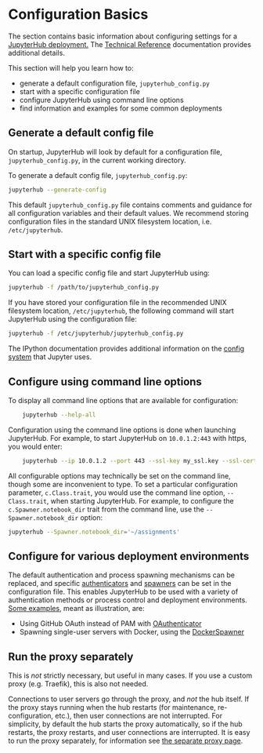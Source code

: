 # Configuration Basics

The section contains basic information about configuring settings for a [JupyterHub
deployment.](https://www.techrepublic.com/article/how-to-deploy-a-jupyter-notebook-for-interactive-python-development/) The [Technical Reference](../reference/index)
documentation provides additional details.

This section will help you learn how to:

- generate a default configuration file, `jupyterhub_config.py`
- start with a specific configuration file
- configure JupyterHub using command line options
- find information and examples for some common deployments

## Generate a default config file

On startup, JupyterHub will look by default for a configuration file,
`jupyterhub_config.py`, in the current working directory.

To generate a default config file, `jupyterhub_config.py`:

```bash
jupyterhub --generate-config
```

This default `jupyterhub_config.py` file contains comments and guidance for all
configuration variables and their default values. We recommend storing
configuration files in the standard UNIX filesystem location, i.e.
`/etc/jupyterhub`.

## Start with a specific config file

You can load a specific config file and start JupyterHub using:

```bash
jupyterhub -f /path/to/jupyterhub_config.py
```

If you have stored your configuration file in the recommended UNIX filesystem
location, `/etc/jupyterhub`, the following command will start JupyterHub using
the configuration file:

```bash
jupyterhub -f /etc/jupyterhub/jupyterhub_config.py
```

The IPython documentation provides additional information on the
[config system](http://ipython.readthedocs.io/en/stable/development/config.html)
that Jupyter uses.

## Configure using command line options

To display all command line options that are available for configuration:

```bash
    jupyterhub --help-all
```

Configuration using the command line options is done when launching JupyterHub.
For example, to start JupyterHub on `10.0.1.2:443` with https, you
would enter:

```bash
    jupyterhub --ip 10.0.1.2 --port 443 --ssl-key my_ssl.key --ssl-cert my_ssl.cert
```

All configurable options may technically be set on the command line,
though some are inconvenient to type. To set a particular configuration
parameter, `c.Class.trait`, you would use the command line option,
`--Class.trait`, when starting JupyterHub. For example, to configure the
`c.Spawner.notebook_dir` trait from the command line, use the
`--Spawner.notebook_dir` option:

```bash
jupyterhub --Spawner.notebook_dir='~/assignments'
```

## Configure for various deployment environments

The default authentication and process spawning mechanisms can be replaced, and
specific [authenticators](./authenticators-users-basics) and
[spawners](./spawners-basics) can be set in the configuration file.
This enables JupyterHub to be used with a variety of authentication methods or
process control and deployment environments. [Some examples](../reference/config-examples),
meant as illustration, are:

- Using GitHub OAuth instead of PAM with [OAuthenticator](https://github.com/jupyterhub/oauthenticator)
- Spawning single-user servers with Docker, using the [DockerSpawner](https://github.com/jupyterhub/dockerspawner)

## Run the proxy separately

This is _not_ strictly necessary, but useful in many cases. If you
use a custom proxy (e.g. Traefik), this is also not needed.

Connections to user servers go through the proxy, and _not_ the hub
itself. If the proxy stays running when the hub restarts (for
maintenance, re-configuration, etc.), then user connections are not
interrupted. For simplicity, by default the hub starts the proxy
automatically, so if the hub restarts, the proxy restarts, and user
connections are interrupted. It is easy to run the proxy separately,
for information see [the separate proxy page](../reference/separate-proxy).
